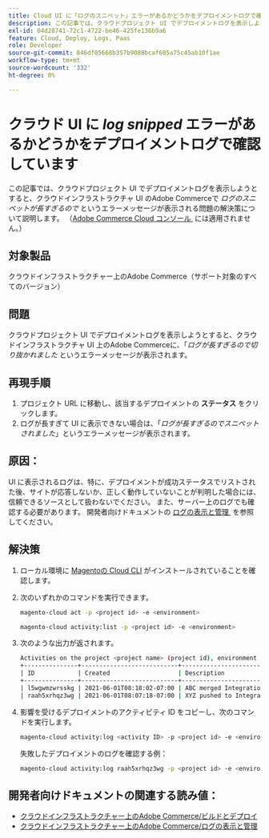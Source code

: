 ```yaml
---
title: Cloud UI に「ログのスニペット」エラーがあるかどうかをデプロイメントログで確認しています
description: この記事では、クラウドプロジェクト UI でデプロイメントログを表示しようとすると、「長すぎたので、Adobe Commerceでログが切り抜かれました」というエラーメッセージが表示される問題の解決策を説明します。
exl-id: 04d28741-72c1-4722-be46-425fe136b9a6
feature: Cloud, Deploy, Logs, Paas
role: Developer
source-git-commit: 846df05668b357b9088bcaf605a75c45ab10f1ae
workflow-type: tm+mt
source-wordcount: '332'
ht-degree: 0%

---
```


# クラウド UI に *log snipped* エラーがあるかどうかをデプロイメントログで確認しています

この記事では、クラウドプロジェクト UI でデプロイメントログを表示しようとすると、クラウドインフラストラクチャ UI のAdobe Commerceで *ログのスニペットが長すぎるので* というエラーメッセージが表示される問題の解決策について説明します。 （[Adobe Commerce Cloud コンソール &#x200B;](https://console.adobecommerce.com/) には適用されません。）

## 対象製品

クラウドインフラストラクチャー上のAdobe Commerce（サポート対象のすべてのバージョン）

## 問題

クラウドプロジェクト UI でデプロイメントログを表示しようとすると、クラウドインフラストラクチャ UI 上のAdobe Commerceに、「*ログが長すぎるので切り抜かれました* というエラーメッセージが表示されます。

## 再現手順

1. プロジェクト URL に移動し、該当するデプロイメントの **ステータス** をクリックします。
1. ログが長すぎて UI に表示できない場合は、「*ログが長すぎるのでスニペットされました*」というエラーメッセージが表示されます。

## 原因：

UI に表示されるログは、特に、デプロイメントが成功ステータスでリストされた後、サイトが応答しないか、正しく動作していないことが判明した場合には、信頼できるソースとして扱わないでください。 また、サーバー上のログでも確認する必要があります。 開発者向けドキュメントの [&#x200B; ログの表示と管理 &#x200B;](https://experienceleague.adobe.com/docs/commerce-cloud-service/user-guide/develop/test/log-locations.html?lang=ja) を参照してください。

## 解決策

1. ローカル環境に [Magentoの Cloud CLI](https://experienceleague.adobe.com/docs/commerce-cloud-service/user-guide/dev-tools/cloud-cli.html?lang=ja) がインストールされていることを確認します。
1. 次のいずれかのコマンドを実行できます。

   ```bash
   magento-cloud act -p <project id> -e <environment>
   ```

   ```bash
   magento-cloud activity:list -p <project id> -e <environment>
   ```

1. 次のような出力が返されます。

   ```bash
   Activities on the project <project name> (project id), environment <environment>:
   +---------------+---------------------------+-------------------------------------+----------+----------+---------+
   | ID            | Created                   | Description                         | Progress | State    | Result  |
   +---------------+---------------------------+-------------------------------------+----------+----------+---------+
   | l5wgwmzwrsskg | 2021-06-01T08:18:02-07:00 | ABC merged Integration into Staging | 100%     | complete | success |
   | raah5xrhqz3wg | 2021-06-01T08:07:18-07:00 | XYZ pushed to Integration           | 100%     | complete | failure |
   ```

1. 影響を受けるデプロイメントのアクティビティ ID をコピーし、次のコマンドを実行します。

   ```bash
   magento-cloud activity:log <activity ID> -p <project id> -e <environment>
   ```

   失敗したデプロイメントのログを確認する例：

   ```bash
   magento-cloud activity:log raah5xrhqz3wg -p <project id> -e <environment>
   ```

## 開発者向けドキュメントの関連する読み値：

* [&#x200B; クラウドインフラストラクチャー上のAdobe Commerce/ビルドとデプロイ &#x200B;](https://experienceleague.adobe.com/docs/commerce-cloud-service/user-guide/configure/env/configure-env-yaml.html?lang=ja)
* [&#x200B; クラウドインフラストラクチャー上のAdobe Commerce/ログの表示と管理 &#x200B;](https://experienceleague.adobe.com/docs/commerce-cloud-service/user-guide/develop/test/log-locations.html?lang=ja)
